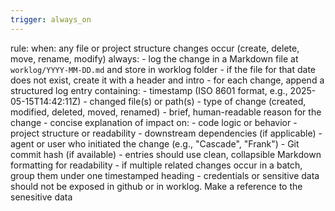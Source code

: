 ```yaml
---
trigger: always_on
---
```


rule:
  when: any file or project structure changes occur (create, delete, move, rename, modify)
  always:
    - log the change in a Markdown file at `worklog/YYYY-MM-DD.md` and store in worklog folder
    - if the file for that date does not exist, create it with a header and intro
    - for each change, append a structured log entry containing:
        - timestamp (ISO 8601 format, e.g., 2025-05-15T14:42:11Z)
        - changed file(s) or path(s)
        - type of change (created, modified, deleted, moved, renamed)
        - brief, human-readable reason for the change
        - concise explanation of impact on:
            - code logic or behavior
            - project structure or readability
            - downstream dependencies (if applicable)
        - agent or user who initiated the change (e.g., "Cascade", "Frank")
        - Git commit hash (if available)
    - entries should use clean, collapsible Markdown formatting for readability
    - if multiple related changes occur in a batch, group them under one timestamped heading
    - credentials or sensitive data should not be exposed in github or in worklog. Make a reference to the senesitive data 